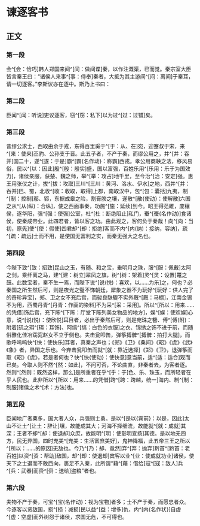 # 谏逐客书


## 正文

### 第一段
会^[会：恰巧]韩人郑国来间^[间：做间谍]秦，以作注溉渠，已而觉。秦宗室大臣皆言秦王曰：“诸侯人来事^[事：侍奉]秦者，大抵为其主游间^[间：离间]于秦耳，请一切逐客。”李斯议亦在逐中。斯乃上书曰：

### 第二段

臣闻^[闻：听说]吏议逐客，窃^[窃：私下]以为过^[过：过错]矣。


### 第三段

昔缪公求士，西取由余于戎，东得百里奚于^[于：从、在]宛，迎蹇叔于宋，来^[来：使来]丕豹、公孙支于晋。此五子者，不产于秦，而缪公用之，并^[并：吞并]国二十，遂^[遂：于是]霸^[霸{名作动}：称霸]西戎。孝公用商鞅之法，移风易俗，民以^[以：因此]殷^[殷：殷实]盛，国以富强，百姓乐用^[乐用：乐于为国效力]，诸侯亲服，获楚、魏之师，举^[举：攻占]地千里，至今治^[治：安定]强。惠王用张仪之计，拔^[拔：攻取]三川^[三川：黄河、洛水、伊水]之地，西并^[并：吞并]巴、蜀，北收^[收：收取，取得]上郡，南取汉中，包^[包：囊括]九夷，制^[制：控制]鄢、郢，东据成皋之险，割膏腴之壤，遂散^[散{使动}：使解散]六国之从^[从(纵)：合纵]，使之西面事秦，功施^[施：延续]到今。昭王得范雎，废穰侯，逐华阳，强^[强：使强]公室，杜^[杜：断绝阻止]私门，蚕^[蚕{名作动}]食诸侯，使秦成帝业。此四君者，皆以客之功。由此观之，客何负于秦哉！向^[向：当初，原先]使^[使：假使]四君却^[却：拒绝]客而不内^[内(纳)：接纳，容纳]，疏^[疏：疏远]士而不用，是使国无富利之实，而秦无强大之名也。

### 第四段

今陛下致^[致：招致]昆山之玉，有随、和之宝，垂明月之珠，服^[服：佩戴]太阿之剑，乘纤离之马，建^[建：树立]翠凤之旗，树^[树：架着]灵^[灵：设置]鼍之鼓。此数宝者，秦不生一焉，而陛下说^[说(悦)：喜欢，以……为乐]之，何也？必秦国之所生然后可，则是夜光之璧不饰朝廷，犀象之器不为玩好^[玩好：供人完了的奇珍异宝]，郑、卫之女不充后宫，而骏良駃騠不实外厩^[厩：马棚]，江南金锡不为用，西蜀丹青^[丹青：作画的染料]不为采^[采：采用]。所以^[所以：用来……的凭借]饰后宫，充下陈^[下陈：厅堂下陈列美女物品的地方]，娱^[娱：使欢娱]心意，说^[说(悦)：使欣悦]耳目者，必出于秦然后可，则是宛珠之簪、傅^[傅(附)：附着]玑之珥^[珥：耳饰]、阿缟^[缟：白色的衣服]之衣、锦绣之饰不进于前，而随俗雅化佳冶窈窕赵女不立于侧也。夫击瓮叩缶，弹筝搏髀^[搏髀：拍打大腿]，而歌呼呜呜快^[快：使快乐]耳者，真秦之声也；《郑》《卫》《桑间》《昭》《虞》《武》《象》者，异国之乐也。今弃击瓮叩缶而就^[就：靠近选择]《郑》《卫》，退弹筝而取《昭》《虞》，若是者何也？快^[快{使动}：使快意]意当前，适^[适：适合]观而已矣。今取人则不然^[然：如此]，不问可否，不论曲直，非秦者去，为客者逐。然则^[然则：既然这样，那么]是所重者在乎^[乎：于]色、乐、珠玉，而所轻者在乎人民也。此非所以^[所以：用来……的凭借]跨^[跨：跨越，统一]海内、制^[制：制服]诸侯之术^[术：方法]也。

### 第五段

臣闻地广者粟多，国大者人众，兵强则士勇。是以^[是以{宾前}：以是，因此]太山不让土^[让土：辞让]壤，故能成其大；河海不择细流，故能就^[就：成就]其深；王者不却^[却：使退却]众庶，故能明^[明：使彰明宣扬]其德。是以地无四方，民无异国，四时充美^[充美：生活富庶美好]，鬼神降福，此五帝三王之所以^[所以：……的原因]无敌也。今乃^[乃：却、竟然]弃^[弃：抛弃]黔首^[黔首：老百姓]以资^[资：帮助]敌国，却^[却：使退却]宾客以业^[业：使成就功业]诸侯，使天下之士退而不敢西向，裹足不入秦，此所谓“藉^[藉：借给]寇^[寇：敌人]兵^[兵：武器]而赍^[赍：送给]盗粮”者也。

### 第六段

夫物不产于秦，可宝^[宝{名作动}：视为宝物]者多；士不产于秦，而愿忠者众。今逐客以资敌国，损^[损：减损]民以益^[益：增多]仇，内^[内{名作状}]自虚^[虚：空虚]而外树怨于诸侯，求国无危，不可得也。
